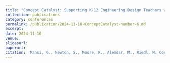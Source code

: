```yaml
---
title: "Concept Catalyst: Supporting K-12 Engineering Design Teachers with Generative AI"
collection: publications
category: conferences
permalink: /publication/2024-11-10-ConceptCatalyst-number-6.md
excerpt:
date: 2024-11-10
venue: 
slidesurl:
paperurl:
citation: 'Mansi, G., Newton, S., Moore, R., Alemdar, M., Riedl, M. Concept Catalyst: Supporting K-12 Engineering Design Teachers with Generative AI. (Under Review)'
---
```

